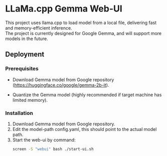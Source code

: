 # LLaMa.cpp Gemma Web-UI
This project uses llama.cpp to load model from a local file, delivering fast and memory-efficient inference.  
The project is currently designed for Google Gemma, and will support more models in the future.

## Deployment
### Prerequisites

- Download Gemma model from Google repository (https://huggingface.co/google/gemma-2b-it).

- Quantize the Gemma model (highly recommended if target machine has limited memory).  
### Installation

1. Download Gemma model from Google repository.
2. Edit the model-path config.yaml, this should point to the actual model path.
3. Start the web-ui by command:
    ``` bash
    screen -S "webui" bash ./start-ui.sh
    ```
